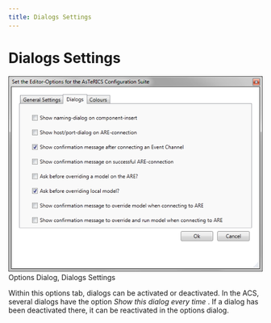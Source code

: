```yaml
---
title: Dialogs Settings
---
```


# Dialogs Settings

![Screenshot: Options Dialog, Dialogs Settings](./img/Dialogs_Settings.png "Screenshot: Options Dialog, Dialogs Settings")  
Options Dialog, Dialogs Settings

Within this options tab, dialogs can be activated or deactivated.
In the ACS, several dialogs have the option _Show this dialog every time_ .
If a dialog has been deactivated there, it can be reactivated in the options dialog.
